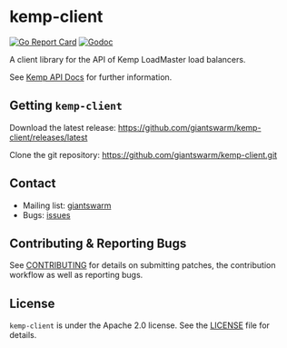 # kemp-client

[![Go Report Card](https://goreportcard.com/badge/github.com/giantswarm/kemp-client)](https://goreportcard.com/report/github.com/giantswarm/kemp-client)
[![Godoc](https://godoc.org/github.com/giantswarm/kemp-client?status.svg)](http://godoc.org/github.com/giantswarm/kemp-client)


A client library for the API of Kemp LoadMaster load balancers.

See [Kemp API Docs](https://kemptechnologies.com/files/support/documentation/KEMP_Restful%20API.pdf) for further information.

## Getting `kemp-client`

Download the latest release: https://github.com/giantswarm/kemp-client/releases/latest

Clone the git repository: https://github.com/giantswarm/kemp-client.git

## Contact

- Mailing list: [giantswarm](https://groups.google.com/forum/!forum/giantswarm)
- Bugs: [issues](https://github.com/giantswarm/kemp-client/issues)

## Contributing & Reporting Bugs

See [CONTRIBUTING](CONTRIBUTING.md) for details on submitting patches, the contribution workflow as well as reporting bugs.

## License

`kemp-client` is under the Apache 2.0 license. See the [LICENSE](LICENSE) file for details.
